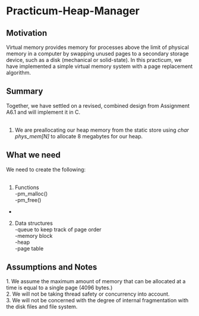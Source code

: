 # Practicum-Heap-Manager

<h2> Motivation </h2>
<p>Virtual memory provides memory for processes above the limit of physical memory in a computer by swapping unused pages to a secondary storage device, such as a disk (mechanical or solid-state). In this practicum, we have implemented a simple virtual memory system with a page replacement algorithm.</p>

<h2> Summary </h2>
<p>Together, we have settled on a revised, combined design from Assignment A6.1 and will implement it in C.<br><br>

  1. We are preallocating our heap memory from the static store using <i>char phys_mem[N]</i> to allocate 8 megabytes for our heap.</p>

<h2> What we need </h2>
<p>We need to create the following:<br><br>

  1. Functions<br>
  -pm_malloc()<br>
  -pm_free()<br>
  -
  2. Data structures<br>
  -queue to keep track of page order<br>
  -memory block<br>
  -heap<br>
  -page table<br>
</p>

<h2>Assumptions and Notes</h2>
<p>1. We assume the maximum amount of memory that can be allocated at a time is equal to a single page (4096 bytes.)<br>
   2. We will not be taking thread safety or concurrency into account.<br>
   3. We will not be concerned with the degree of internal fragmentation with the disk files and file system.</p>
